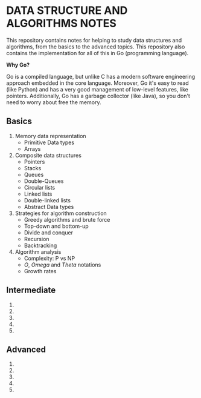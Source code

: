 # **DATA STRUCTURE AND ALGORITHMS NOTES**
This repository contains notes for helping to study data structures and algorithms, from
the basics to the advanced topics. This repository also contains the implementation for
all of this in Go (programming language).

**Why Go?**

Go is a compiled language, but unlike C has a modern software engineering approach embedded in 
the core language. Moreover, Go it's easy to read (like Python) and has a very good management
of low-level features, like pointers. Additionally, Go has a garbage collector (like Java), so 
you don't need to worry about free the memory.

## **Basics**
1. Memory data representation
    * Primitive Data types
    * Arrays
2. Composite data structures
    * Pointers
    * Stacks
    * Queues
    * Double-Queues
    * Circular lists
    * Linked lists
    * Double-linked lists
    * Abstract Data types
3. Strategies for algorithm construction
    * Greedy algorithms and brute force
    * Top-down and bottom-up
    * Divide and conquer
    * Recursion
    * Backtracking
4. Algorithm analysis
    * Complexity: P vs NP
    * _O_, _Omega_ and _Theta_ notations
    * Growth rates

## **Intermediate**
1.
2.
3.
4.
5.

## **Advanced**
1.
2.
3.
4.
5.